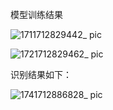 模型训练结果

![1711712829442_ pic](https://github.com/xchuan93/FlngerDetecAndCalSize/assets/30464017/5dca14bb-52c9-4f60-96cf-f2bb2c2327c9)

![1721712829462_ pic](https://github.com/xchuan93/FlngerDetecAndCalSize/assets/30464017/48a96b58-2123-46e3-a347-965f359c15b0)

识别结果如下：

![1741712886828_ pic](https://github.com/xchuan93/FlngerDetecAndCalSize/assets/30464017/1b4a00f5-4a84-4ceb-ab9d-e585b5f6b078)
